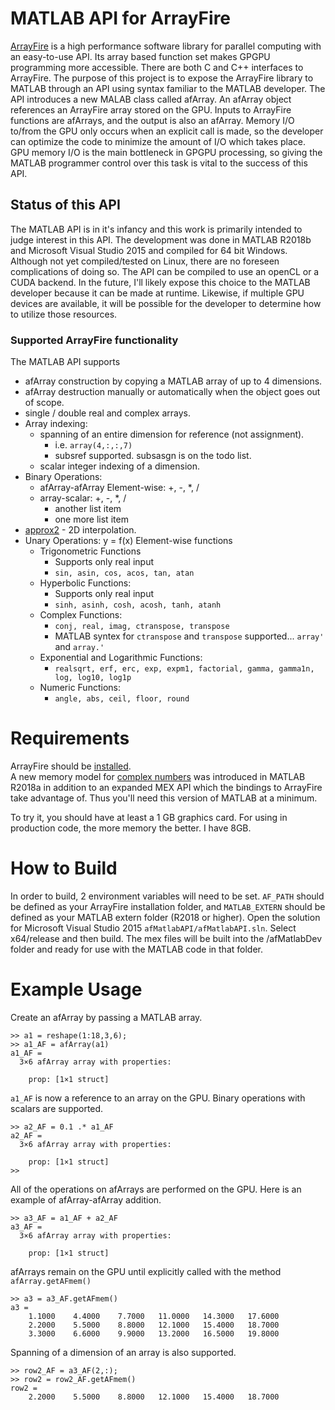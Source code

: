 # MATLAB API for ArrayFire

[ArrayFire](http://arrayfire.org/docs/index.htm) is a high performance software library for parallel computing with an easy-to-use API. Its array based function set makes GPGPU programming more accessible.  There are both C and C++ interfaces to ArrayFire.  The purpose of this project is to expose the ArrayFire library to MATLAB through an API using syntax familiar to the MATLAB developer.  The API introduces a new MALAB class called afArray.  An afArray object references an ArrayFire array stored on the GPU.  Inputs to ArrayFire functions are afArrays, and the output is also an afArray.  Memory I/O to/from the GPU only occurs when an explicit call is made, so the developer can optimize the code to minimize the amount of I/O which takes place.  GPU memory I/O is the main bottleneck in GPGPU processing, so giving the MATLAB programmer control over this task is vital to the success of this API.

## Status of this API

The MATLAB API is in it's infancy and this work is primarily intended to judge interest in this API.  The development was done in MATLAB R2018b and Microsoft Visual Studio 2015 and compiled for 64 bit Windows.  Although not yet compiled/tested on Linux, there are no foreseen complications of doing so.  The API can be compiled to use an openCL or a CUDA backend.  In the future, I'll likely expose this choice to the MATLAB developer because it can be made at runtime.  Likewise, if multiple GPU devices are available, it will be possible for the developer to determine how to utilize those resources.  

### Supported ArrayFire functionality 
The MATLAB API supports
+ afArray construction by copying a MATLAB array of up to 4 dimensions.
+ afArray destruction manually or automatically when the object goes out of scope.
+ single / double real and complex arrays.
+ Array indexing:
  + spanning of an entire dimension for reference (not assignment).
    + i.e.  `array(4,:,:,7)`
    + subsref supported. subsasgn is on the todo list.
  + scalar integer indexing of a dimension.
+ Binary Operations: 
    + afArray-afArray Element-wise: +, -, *, /
    + array-scalar: +, -, *, /     
        + another list item
        + one more list item
+ [approx2](http://arrayfire.org/docs/group__signal__func__approx2.htm) - 2D interpolation.
+ Unary Operations: y = f(x) Element-wise functions
    + Trigonometric Functions
        + Supports only real input
        + `sin, asin, cos, acos, tan, atan`
    + Hyperbolic Functions:
        + Supports only real input
        + `sinh, asinh, cosh, acosh, tanh, atanh`
    + Complex Functions:
        + `conj, real, imag, ctranspose, transpose`
        + MATLAB syntex for `ctranspose` and `transpose` supported... `array'` and `array.'`
    + Exponential and Logarithmic Functions:
        + `realsqrt, erf, erc, exp, expm1, factorial, gamma, gamma1n, log, log10, log1p`
    + Numeric Functions:
        + `angle, abs, ceil, floor, round`


# Requirements
ArrayFire should be [installed](http://arrayfire.org/docs/installing.htm).  
A new memory model for [complex numbers](https://www.mathworks.com/help/matlab/matlab_external/matlab-support-for-interleaved-complex.html) was introduced in MATLAB R2018a in addition to an expanded MEX API which the bindings to ArrayFire take advantage of.  Thus you'll need this version of MATLAB at a minimum.

To try it, you should have at least a 1 GB graphics card.  For using in production code, the more memory the better.  I have 8GB.

# How to Build
In order to build, 2 environment variables will need to be set.  `AF_PATH` should be defined as your ArrayFire installation folder, and `MATLAB_EXTERN` should be defined as your MATLAB extern folder (R2018 or higher).
Open the solution for Microsoft Visual Studio 2015 `afMatlabAPI/afMatlabAPI.sln`.  Select x64/release and then build.  The mex files will be built into the /afMatlabDev folder and ready for use with the MATLAB code in that folder.

# Example Usage
Create an afArray by passing a MATLAB array.
```
>> a1 = reshape(1:18,3,6);
>> a1_AF = afArray(a1)
a1_AF = 
  3×6 afArray array with properties:

    prop: [1×1 struct]
```
`a1_AF` is now a reference to an array on the GPU.  Binary operations with scalars are supported.
```
>> a2_AF = 0.1 .* a1_AF
a2_AF = 
  3×6 afArray array with properties:

    prop: [1×1 struct]
>> 
```
All of the operations on afArrays are performed on the GPU.
Here is an example of afArray-afArray addition.
```
>> a3_AF = a1_AF + a2_AF
a3_AF = 
  3×6 afArray array with properties:

    prop: [1×1 struct]
```
afArrays remain on the GPU until explicitly called with the method `afArray.getAFmem()`
```
>> a3 = a3_AF.getAFmem()
a3 =
    1.1000    4.4000    7.7000   11.0000   14.3000   17.6000
    2.2000    5.5000    8.8000   12.1000   15.4000   18.7000
    3.3000    6.6000    9.9000   13.2000   16.5000   19.8000
```
Spanning of a dimension of an array is also supported.  
```
>> row2_AF = a3_AF(2,:);
>> row2 = row2_AF.getAFmem()
row2 =
    2.2000    5.5000    8.8000   12.1000   15.4000   18.7000
```





